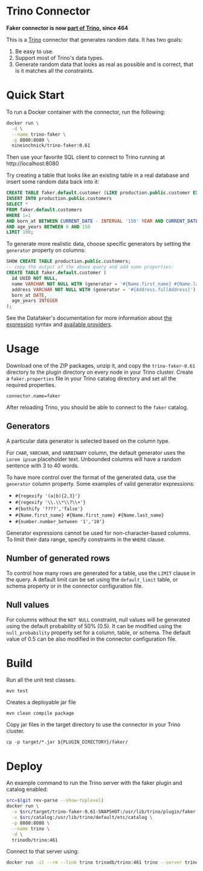 Trino Connector
===============

**Faker connector is now [part of Trino](https://trino.io/docs/current/connector/faker.html), since 464**

This is a [Trino](http://trino.io/) connector that generates random data. It has two goals:
1. Be easy to use.
2. Support most of Trino's data types.
3. Generate random data that looks as real as possible and is correct, that is it matches all the constraints.

# Quick Start

To run a Docker container with the connector, run the following:
```bash
docker run \
  -d \
  --name trino-faker \
  -p 8080:8080 \
  nineinchnick/trino-faker:0.61
```

Then use your favorite SQL client to connect to Trino running at http://localhost:8080

Try creating a table that looks like an existing table in a real database and insert some random data back into it:

```sql
CREATE TABLE faker.default.customer (LIKE production.public.customer EXCLUDING PROPERTIES);
INSERT INTO production.public.customers
SELECT *
FROM faker.default.customers
WHERE 1=1
AND born_at BETWEEN CURRENT_DATE - INTERVAL '150' YEAR AND CURRENT_DATE
AND age_years BETWEEN 0 AND 150
LIMIT 100;
```

To generate more realistic data, choose specific generators by setting the `generator` property on columns:
```sql
SHOW CREATE TABLE production.public.customers;
-- copy the output of the above query and add some properties:
CREATE TABLE faker.default.customer (
  id UUID NOT NULL,
  name VARCHAR NOT NULL WITH (generator = '#{Name.first_name} #{Name.last_name}'), 
  address VARCHAR NOT NULL WITH (generator = '#{Address.fullAddress}'),
  born_at DATE,
  age_years INTEGER
);
```

See the Datafaker's documentation for more information about
[the expression](https://www.datafaker.net/documentation/expressions/) syntax
and [available providers](https://www.datafaker.net/documentation/providers/).

# Usage

Download one of the ZIP packages, unzip it, and copy the `trino-faker-0.61` directory to the plugin directory on every node in your Trino cluster.
Create a `faker.properties` file in your Trino catalog directory and set all the required properties.

```
connector.name=faker
```

After reloading Trino, you should be able to connect to the `faker` catalog.

## Generators

A particular data generator is selected based on the column type.

For `CHAR`, `VARCHAR`, and `VARBINARY` column, the default generator uses the `Lorem ipsum` placeholder text.
Unbounded columns will have a random sentence with 3 to 40 words.

To have more control over the format of the generated data, use the `generator` column property. Some examples of valid generator expressions:
* `#{regexify '(a|b){2,3}'}`
* `#{regexify '\\.\\*\\?\\+'}`
* `#{bothify '????','false'}`
* `#{Name.first_name} #{Name.first_name} #{Name.last_name}`
* `#{number.number_between '1','10'}`

Generator expressions cannot be used for non-character-based columns. To limit their data range, specify constraints in the `WHERE` clause.

## Number of generated rows

To control how many rows are generated for a table, use the `LIMIT` clause in the query.
A default limit can be set using the `default_limit` table, or schema property or in the connector configuration file.

## Null values

For columns without the `NOT NULL` constraint, null values will be generated using the default probability of 50% (0.5).
It can be modified using the `null_probability` property set for a column, table, or schema.
The default value of 0.5 can be also modified in the connector configuration file.

# Build

Run all the unit test classes.
```
mvn test
```

Creates a deployable jar file
```
mvn clean compile package
```

Copy jar files in the target directory to use the connector in your Trino cluster.
```
cp -p target/*.jar ${PLUGIN_DIRECTORY}/faker/
```

# Deploy

An example command to run the Trino server with the faker plugin and catalog enabled:

```bash
src=$(git rev-parse --show-toplevel)
docker run \
  -v $src/target/trino-faker-0.61-SNAPSHOT:/usr/lib/trino/plugin/faker \
  -v $src/catalog:/usr/lib/trino/default/etc/catalog \
  -p 8080:8080 \
  --name trino \
  -d \
  trinodb/trino:461
```

Connect to that server using:
```bash
docker run -it --rm --link trino trinodb/trino:461 trino --server trino:8080 --catalog faker --schema default
```
